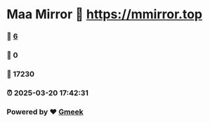 # Maa Mirror :link: https://mmirror.top 
### :page_facing_up: [6](https://mmirror.top/tag.html) 
### :speech_balloon: 0 
### :hibiscus: 17230 
### :alarm_clock: 2025-03-20 17:42:31 
### Powered by :heart: [Gmeek](https://github.com/Meekdai/Gmeek)
